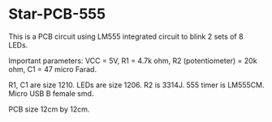 # Star-PCB-555
This is a PCB circuit using LM555 integrated circuit to blink 2 sets of 8 LEDs.

Important parameters:
VCC = 5V,
R1 = 4.7k ohm,
R2 (potentiometer) = 20k ohm,
C1 = 47 micro Farad.

R1, C1 are size 1210.
LEDs are size 1206.
R2 is 3314J.
555 timer is LM555CM.
Micro USB B female smd.


PCB size 12cm by 12cm.
